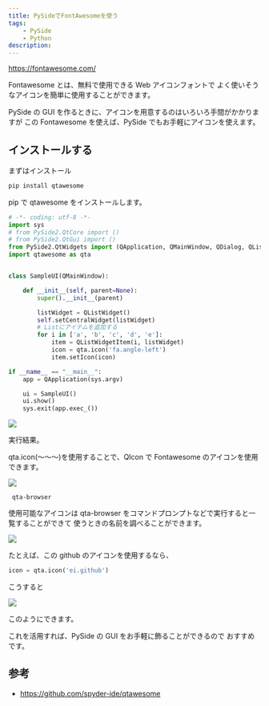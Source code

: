 ```yaml
---
title: PySideでFontAwesomeを使う
tags:
    - PySide
    - Python
description:
---
```


https://fontawesome.com/

Fontawesome とは、無料で使用できる Web アイコンフォントで
よく使いそうなアイコンを簡単に使用することができます。

PySide の GUI を作るときに、アイコンを用意するのはいろいろ手間がかかりますが
この Fontawesome を使えば、PySide でもお手軽にアイコンを使えます。

## インストールする

まずはインストール

```bat
pip install qtawesome
```

pip で qtawesome をインストールします。

```python
# -*- coding: utf-8 -*-
import sys
# from PySide2.QtCore import ()
# from PySide2.QtGui import ()
from PySide2.QtWidgets import (QApplication, QMainWindow, QDialog, QListWidget, QListWidgetItem)
import qtawesome as qta


class SampleUI(QMainWindow):

    def __init__(self, parent=None):
        super().__init__(parent)

        listWidget = QListWidget()
        self.setCentralWidget(listWidget)
        # Listにアイテムを追加する
        for i in ['a', 'b', 'c', 'd', 'e']:
            item = QListWidgetItem(i, listWidget)
            icon = qta.icon('fa.angle-left')
            item.setIcon(icon)

if __name__ == "__main__":
    app = QApplication(sys.argv)

    ui = SampleUI()
    ui.show()
    sys.exit(app.exec_())
```

![](https://gyazo.com/5a57d2861859a29036fb39b33edaa2f5.png)

実行結果。

qta.icon(～～～)を使用することで、QIcon で Fontawesome のアイコンを使用できます。

![](https://gyazo.com/124f44c19c44fd3fb76e9c1098bb2e67.png)

```
 qta-browser
```

使用可能なアイコンは qta-browser をコマンドプロンプトなどで実行すると一覧することができて
使うときの名前を調べることができます。

![](https://gyazo.com/5c92a7160a686111aca62ac422776e91.png)

たとえば、この github のアイコンを使用するなら、

```python
icon = qta.icon('ei.github')
```

こうすると

![](https://gyazo.com/98c67b77440a2fa368bbecc148093f63.png)

このようにできます。

これを活用すれば、PySide の GUI をお手軽に飾ることができるので
おすすめです。

## 参考

-   https://github.com/spyder-ide/qtawesome

